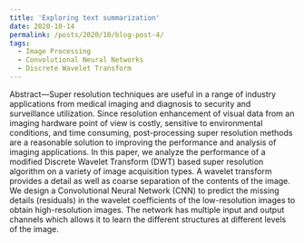 ```yaml
---
title: 'Exploring text summarization'
date: 2020-10-14
permalink: /posts/2020/10/blog-post-4/
tags:
  - Image Processing
  - Convolutional Neural Networks
  - Discrete Wavelet Transform
---
```


Abstract—Super resolution techniques are useful in a
range of industry applications from medical imaging and
diagnosis to security and surveillance utilization. Since
resolution enhancement of visual data from an imaging
hardware point of view is costly, sensitive to environmental
conditions, and time consuming, post-processing super
resolution methods are a reasonable solution to improving
the performance and analysis of imaging applications. In
this paper, we analyze the performance of a modified
Discrete Wavelet Transform (DWT) based super resolution
algorithm on a variety of image acquisition types. A wavelet
transform provides a detail as well as coarse separation of
the contents of the image. We design a Convolutional Neural
Network (CNN) to predict the missing details (residuals) in
the wavelet coefficients of the low-resolution images to
obtain high-resolution images. The network has multiple
input and output channels which allows it to learn the
different structures at different levels of the image.
